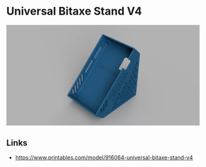 # Universal Bitaxe Stand V4

![Universal Bitaxe Stand V4](./preview.webp)

## Links

- https://www.printables.com/model/916064-universal-bitaxe-stand-v4
